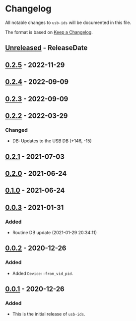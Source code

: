 # Changelog

All notable changes to `usb-ids` will be documented in this file.

The format is based on [Keep a Changelog](https://keepachangelog.com/en/1.0.0/).

<!-- @next-header@ -->

## [Unreleased] - ReleaseDate

## [0.2.5] - 2022-11-29

## [0.2.4] - 2022-09-09

## [0.2.3] - 2022-09-09

## [0.2.2] - 2022-03-29

### Changed

* DB: Updates to the USB DB (+146, -15)

## [0.2.1] - 2021-07-03

## [0.2.0] - 2021-06-24

## [0.1.0] - 2021-06-24

## [0.0.3] - 2021-01-31

### Added

* Routine DB update (2021-01-29 20:34:11)

## [0.0.2] - 2020-12-26

### Added

* Added `Device::from_vid_pid`.

## [0.0.1] - 2020-12-26

### Added

* This is the initial release of `usb-ids`.

<!-- @next-url@ -->
[Unreleased]: https://github.com/woodruffw/kbs2/compare/v0.2.5...HEAD
[0.2.5]: https://github.com/woodruffw/kbs2/compare/v0.2.4...v0.2.5
[0.2.4]: https://github.com/woodruffw/kbs2/compare/v0.2.3...v0.2.4
[0.2.3]: https://github.com/woodruffw/kbs2/compare/v0.2.2...v0.2.3
[0.2.2]: https://github.com/woodruffw/usb-ids.rs/compare/v0.2.1...v0.2.2
[0.2.1]: https://github.com/woodruffw/usb-ids.rs/compare/v0.2.0...v0.2.1
[0.2.0]: https://github.com/woodruffw/usb-ids.rs/compare/v0.1.0...v0.2.0
[0.1.0]: https://github.com/woodruffw/usb-ids.rs/compare/v0.0.3...v0.1.0
[0.0.3]: https://github.com/woodruffw/usb-ids.rs/compare/v0.0.2...v0.0.3
[0.0.2]: https://github.com/woodruffw/usb-ids.rs/compare/v0.0.1...v0.0.2
[0.0.1]: https://github.com/woodruffw/usb-ids.rs/releases/tag/v0.0.1
